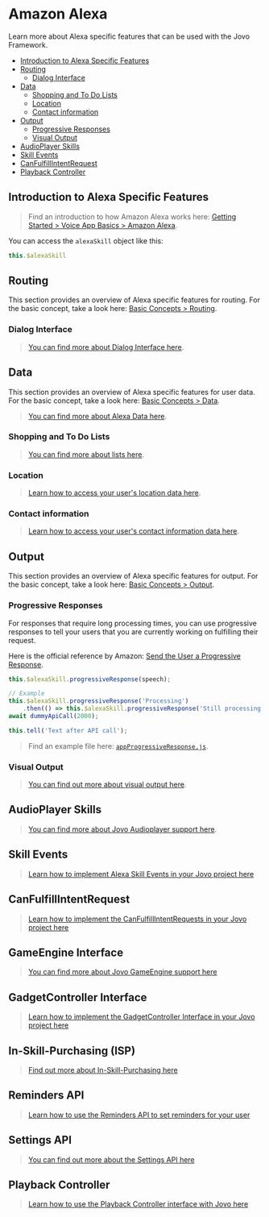 # Amazon Alexa

Learn more about Alexa specific features that can be used with the Jovo Framework.

* [Introduction to Alexa Specific Features](#introduction-to-alexa-specific-features)
* [Routing](#routing)
  * [Dialog Interface](#dialog-interface)
* [Data](#data)
  * [Shopping and To Do Lists](#shopping-and-to-do-lists)
  * [Location](#location)
  * [Contact information](#contact-information)
* [Output](#output)
  * [Progressive Responses](#progressive-responses)
  * [Visual Output](#visual-output)
* [AudioPlayer Skills](#audioplayer-skills)
* [Skill Events](#skill-events)
* [CanFulfillIntentRequest](#canfulfillintentrequest)
* [Playback Controller](#playback-controller)

## Introduction to Alexa Specific Features

> Find an introduction to how Amazon Alexa works here: [Getting Started > Voice App Basics > Amazon Alexa](../../01_getting-started/voice-app-basics.md/#amazon-alexa './voice-app-basics#amazon-alexa').

You can access the `alexaSkill` object like this:

```javascript
this.$alexaSkill
```


## Routing

This section provides an overview of Alexa specific features for routing. For the basic concept, take a look here: [Basic Concepts > Routing](../../basic-concepts/routing './routing').

### Dialog Interface

> [You can find more about Dialog Interface here](./dialog.md './amazon-alexa/dialog-interface').

## Data

This section provides an overview of Alexa specific features for user data. For the basic concept, take a look here: [Basic Concepts > Data](../../basic-concepts/data './data').

> [You can find more about Alexa Data here](./data.md './amazon-alexa/data').

### Shopping and To Do Lists

> [You can find more about lists here](./lists.md './amazon-alexa/lists').

### Location

> [Learn how to access your user's location data here](./data.md#location './amazon-alexa/data#location').

### Contact information

> [Learn how to access your user's contact information data here](./data.md#contact-information './amazon-alexa/data#contact-information').

## Output

This section provides an overview of Alexa specific features for output. For the basic concept, take a look here: [Basic Concepts > Output](../../basic-concepts/output './output').

### Progressive Responses

For responses that require long processing times, you can use progressive responses to tell your users that you are currently working on fulfilling their request.

Here is the official reference by Amazon: [Send the User a Progressive Response](https://developer.amazon.com/docs/custom-skills/send-the-user-a-progressive-response.html).

```javascript
this.$alexaSkill.progressiveResponse(speech);

// Example
this.$alexaSkill.progressiveResponse('Processing')
    .then(() => this.$alexaSkill.progressiveResponse('Still processing'));
await dummyApiCall(2000);

this.tell('Text after API call');
```

> Find an example file here: [`appProgressiveResponse.js`](https://github.com/jovotech/jovo-framework-nodejs/tree/v2/examples/01_alexa/progressive-response/src).

### Visual Output

> [You can find out more about visual output here](./visual.md './amazon-alexa/visual').


## AudioPlayer Skills

> [You can find more about Jovo Audioplayer support here](./audioplayer.md './amazon-alexa/audioplayer').


## Skill Events

> [Learn how to implement Alexa Skill Events in your Jovo project here](./skillevents.md './amazon-alexa/skill-events')

## CanFulfillIntentRequest

> [Learn how to implement the CanFulfillIntentRequests in your Jovo project here](./canfulfill.md './amazon-alexa/canfulfill')

## GameEngine Interface

> [You can find more about Jovo GameEngine support here](./game-engine.md './amazon-alexa/game-engine')

## GadgetController Interface

> [Learn how to implement the GadgetController Interface in your Jovo project here](./gadget-controller.md './amazon-alexa/gadget-controller')

## In-Skill-Purchasing (ISP)

> [Find out more about In-Skill-Purchasing here](./in-skill-purchases.md './amazon-alexa/in-skill-purchases')

## Reminders API

> [Learn how to use the Reminders API to set reminders for your user](./reminders.md './amazon-alexa/reminders')

## Settings API

> [You can find out more about the Settings API here](./settings.md './amazon-alexa/settings')

## Playback Controller

> [Learn how to use the Playback Controller interface with Jovo here](./audioplayer.md#playback-controller './amazon-alexa/audioplayer#playback-controller')


<!--[metadata]: {"description": "Build Alexa Skills with the Jovo Framework. Learn more about Alexa specific features here",
                "route": "amazon-alexa"}-->
